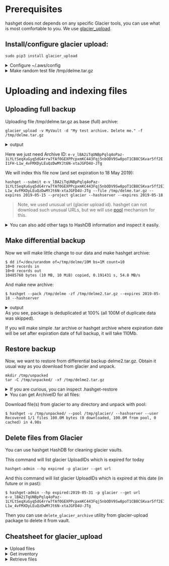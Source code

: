 # Prerequisites
hashget does not depends on any specific Glacier tools, you can use what is most comfortable to you. We use [glacier_upload](https://github.com/tbumi/glacier-upload).

## Install/configure glacier upload:
~~~
sudo pip3 install glacier_upload
~~~
<details>
<summary>Configure ~/.aws/config</summary>

~~~
[default]
region=eu-central-1
aws_access_key_id = YOUR_ACCESS_KEY_ID
aws_secret_access_key = YOUR_SECRET_ACCESS_KEY
~~~
</details>

<details>
<summary>Make random test file /tmp/delme.tar.gz</summary>

~~~
$ mkdir /tmp/delme

$ dd if=/dev/urandom of=/tmp/delme/100M bs=1M count=100
100+0 records in
100+0 records out
104857600 bytes (105 MB, 100 MiB) copied, 0.558418 s, 188 MB/s

$ tar -czf /tmp/delme.tar.gz -C /tmp/delme/ . 

$ ls -lh /tmp/delme.tar.gz 
-rw-r--r-- 1 xenon xenon 101M May 11 17:12 /tmp/delme.tar.gz
~~~
Now we have test archive /tmp/delme.tar.gz
</details>

# Uploading and indexing files

## Uploading full backup
Uploading file /tmp/delme.tar.gz as base (full) archive:
~~~
glacier_upload -v MyVault -d "My test archive. Delete me." -f /tmp/delme.tar.gz
~~~
<details>
<summary>output</summary>

~~~
Reading file...
Opened single file.
Initiating multipart upload...
File size is 104874548 bytes. Will upload in 13 parts.
Spawning threads...
Uploading part 1 of 13... (0.00%)
Uploading part 2 of 13... (7.69%)
Uploading part 3 of 13... (15.38%)
Uploading part 4 of 13... (23.08%)
Uploading part 5 of 13... (30.77%)
Uploading part 6 of 13... (38.46%)
Uploading part 7 of 13... (46.15%)
Uploading part 8 of 13... (53.85%)
Uploading part 9 of 13... (61.54%)
Uploading part 10 of 13... (69.23%)
Uploading part 11 of 13... (76.92%)
Uploading part 12 of 13... (84.62%)
Uploading part 13 of 13... (92.31%)
Completing multipart upload...
Upload successful.
Calculated total tree hash: 19d205711cd282e9b8f00b6b92a36f47e9a746591323643bb8783ffdbc99d67a
Glacier total tree hash: 19d205711cd282e9b8f00b6b92a36f47e9a746591323643bb8783ffdbc99d67a
Location: /985538140660/vaults/MyVault/archives/e-v_lBA2iTqUNBpPqlq4oPaz-1LYLtSeqXuGyq5dG4rrw7fAf0GEXPPcpxmKC443Fqj5nbODV9Sw8poT1CB8CSKvar5ff2EI1FH-L1w_4vFMXDyLEuQzDwMYJt6N-xtaJGFD4U-JTg
Archive ID: e-v_lBA2iTqUNBpPqlq4oPaz-1LYLtSeqXuGyq5dG4rrw7fAf0GEXPPcpxmKC443Fqj5nbODV9Sw8poT1CB8CSKvar5ff2EI1FH-L1w_4vFMXDyLEuQzDwMYJt6N-xtaJGFD4U-JTg
Done.
~~~
</details>

Here we just need Archive ID: `e-v_lBA2iTqUNBpPqlq4oPaz-1LYLtSeqXuGyq5dG4rrw7fAf0GEXPPcpxmKC443Fqj5nbODV9Sw8poT1CB8CSKvar5ff2EI1FH-L1w_4vFMXDyLEuQzDwMYJt6N-xtaJGFD4U-JTg`

We will index this file now (and set expiration to 18 May 2019):
~~~
hashget --submit e-v_lBA2iTqUNBpPqlq4oPaz-1LYLtSeqXuGyq5dG4rrw7fAf0GEXPPcpxmKC443Fqj5nbODV9Sw8poT1CB8CSKvar5ff2EI1FH-L1w_4vFMXDyLEuQzDwMYJt6N-xtaJGFD4U-JTg --file /tmp/delme.tar.gz --expires 2019-05-15 --project glacier --hashserver --expires 2019-05-18
~~~

> Note, we used unusual url (glacier upload id). hashget can not download such unusual URLs, but we will use [pool](filepool) mechanism for this.

<details><summary>You can also add other tags to HashDB information and inspect it easily.</summary>

~~~
$ hashget-admin --hp url:e-v_lBA2iTqUNBpPqlq4oPaz-1LYLtSeqXuGyq5dG4rrw7fAf0GEXPPcpxmKC443Fqj5nbODV9Sw8poT1CB8CSKvar5ff2EI1FH-L1w_4vFMXDyLEuQzDwMYJt6N-xtaJGFD4U-JTg --set desc "My delme.tar.gz full backup"
$ hashget-admin --get expires desc url -p glacier
2019-05-18 00:00:00 My delme.tar.gz full backup e-v_lBA2iTqUNBpPqlq4oPaz-1LYLtSeqXuGyq5dG4rrw7fAf0GEXPPcpxmKC443Fqj5nbODV9Sw8poT1CB8CSKvar5ff2EI1FH-L1w_4vFMXDyLEuQzDwMYJt6N-xtaJGFD4U-JTg
~~~
</details>

## Make differential backup
Now we will make little change to our data and make hashget archive:
~~~
$ dd if=/dev/urandom of=/tmp/delme/10M bs=1M count=10
10+0 records in
10+0 records out
10485760 bytes (10 MB, 10 MiB) copied, 0.191431 s, 54.8 MB/s
~~~

And make new archive:
~~~
$ hashget --pack /tmp/delme -zf /tmp/delme2.tar.gz --expires 2019-05-18 --hashserver
~~~
<details><summary>output</summary>

~~~
STEP 1/3 Indexing...
Indexing done in 0.53s. 0 local + 0 pulled + 0 new = 0 total packages
total=0 local=0 pulled=0 new=0
STEP 2/3 prepare exclude list for packing...
Saved: 1 files, 1 pkgs, size: 100.0M. Download: 100.0M
STEP 3/3 tarring...
/tmp/delme (110.0M) packed into /tmp/delme2.tar.gz (10.0M)

~~~
</details>
As you see, package is deduplicated at 100% (all 100M of duplicate data was skipped).

If you will make simple .tar archive or hashget archive where expiration date will be set after expiration date of full backup, it will take 110Mb.

## Restore backup

Now, we want to restore from differential backup delme2.tar.gz. Obtain it usual way as you download from glacier and unpack.

~~~
mkdir /tmp/unpacked
tar -C /tmp/unpacked/ -xf /tmp/delme2.tar.gz
~~~ 
<details>
<summary>If you are curious, you can inspect .hashget-restore</summary>

```json
{
    "expires": "2019-05-18",
    "files": [
        {
            "atime": 1557569560,
            "ctime": 1557569556,
            "file": "100M",
            "gid": 1000,
            "mode": 420,
            "mtime": 1557569556,
            "sha256": "31ce6ee9d44cf793381b3a15336f6638e1c3e719cdcf4efaefd17398d98e02c7",
            "size": 104857600,
            "uid": 1000
        }
    ],
    "packages": [
        {
            "hash": "sha256:d3ad034c0100233591fe75a108c4876424869a1997b35505404bdf854df3b857",
            "url": "e-v_lBA2iTqUNBpPqlq4oPaz-1LYLtSeqXuGyq5dG4rrw7fAf0GEXPPcpxmKC443Fqj5nbODV9Sw8poT1CB8CSKvar5ff2EI1FH-L1w_4vFMXDyLEuQzDwMYJt6N-xtaJGFD4U-JTg"
        }
    ],
    "packagesize": 104874548,
    "packagesize_exact": true
}
```
</details>

<details>
<summary>You can get ArchiveID for all files:</summary>

~~~
$ hashget --info /tmp/unpacked/ list
e-v_lBA2iTqUNBpPqlq4oPaz-1LYLtSeqXuGyq5dG4rrw7fAf0GEXPPcpxmKC443Fqj5nbODV9Sw8poT1CB8CSKvar5ff2EI1FH-L1w_4vFMXDyLEuQzDwMYJt6N-xtaJGFD4U-JTg
~~~
</details>

Download file(s) from glacier to any directory and unpack with pool:
~~~
$ hashget -u /tmp/unpacked/ --pool /tmp/glacier/ --hashserver --user
Recovered 1/1 files 100.0M bytes (0 downloaded, 100.0M from pool, 0 cached) in 4.98s
~~~

## Delete files from Glacier
You can use hashget HashDB for cleaning glacier vaults.

This command will list glacier UploadIDs which is expired for today
~~~
hashget-admin --hp expired -p glacier --get url
~~~

And this command will list glacier UploadIDs which is expired at this date (in future or in past):
~~~
$ hashget-admin --hp expired:2019-05-31 -p glacier --get url
e-v_lBA2iTqUNBpPqlq4oPaz-1LYLtSeqXuGyq5dG4rrw7fAf0GEXPPcpxmKC443Fqj5nbODV9Sw8poT1CB8CSKvar5ff2EI1FH-L1w_4vFMXDyLEuQzDwMYJt6N-xtaJGFD4U-JTg
~~~

Then you can use `delete_glacier_archive` utility from glacier-upload package to delete it from vault.

## Cheatsheet for glacier_upload
<details><summary>Upload files</summary>

~~~
$ glacier_upload -v MyVault -d "My test archive. Delete me." -f /tmp/delme.tar.gz
Reading file...
Opened single file.
Initiating multipart upload...
File size is 104874548 bytes. Will upload in 13 parts.
Spawning threads...
Uploading part 1 of 13... (0.00%)
Uploading part 2 of 13... (7.69%)
Uploading part 3 of 13... (15.38%)
Uploading part 4 of 13... (23.08%)
Uploading part 5 of 13... (30.77%)
Uploading part 6 of 13... (38.46%)
Uploading part 7 of 13... (46.15%)
Uploading part 8 of 13... (53.85%)
Uploading part 9 of 13... (61.54%)
Uploading part 10 of 13... (69.23%)
Uploading part 11 of 13... (76.92%)
Uploading part 12 of 13... (84.62%)
Uploading part 13 of 13... (92.31%)
Completing multipart upload...
Upload successful.
Calculated total tree hash: 19d205711cd282e9b8f00b6b92a36f47e9a746591323643bb8783ffdbc99d67a
Glacier total tree hash: 19d205711cd282e9b8f00b6b92a36f47e9a746591323643bb8783ffdbc99d67a
Location: /985538140660/vaults/MyVault/archives/e-v_lBA2iTqUNBpPqlq4oPaz-1LYLtSeqXuGyq5dG4rrw7fAf0GEXPPcpxmKC443Fqj5nbODV9Sw8poT1CB8CSKvar5ff2EI1FH-L1w_4vFMXDyLEuQzDwMYJt6N-xtaJGFD4U-JTg
Archive ID: e-v_lBA2iTqUNBpPqlq4oPaz-1LYLtSeqXuGyq5dG4rrw7fAf0GEXPPcpxmKC443Fqj5nbODV9Sw8poT1CB8CSKvar5ff2EI1FH-L1w_4vFMXDyLEuQzDwMYJt6N-xtaJGFD4U-JTg
Done.
~~~
</details>

<details><summary>Get inventory</summary>

~~~
# Init
$ init_inventory_retrieval -v MyVault
Sending inventory-retrieval initiation request...
Job initiation request recieved. Job ID: UDyUTfn_P84JSqI0UbnlIwuk0U4S0h1Wwgv6XXvQimE76h3Ucm8t_WMb-5RFdjpz5LOP1YYFXdqRg2yXLbxI-KKJfBoV

# Not ready
$ get_glacier_job_output -v MyVault -j UDyUTfn_P84JSqI0UbnlIwuk0U4S0h1Wwgv6XXvQimE76h3Ucm8t_WMb-5RFdjpz5LOP1YYFXdqRg2yXLbxI-KKJfBoV
Checking job status...
Job status: InProgress

# Ready, get it
$ get_glacier_job_output -v Akkovault -j UDyUTfn_P84JSqI0UbnlIwuk0U4S0h1Wwgv6XXvQimE76h3Ucm8t_WMb-5RFdjpz5LOP1YYFXdqRg2yXLbxI-KKJfBoV | tail -n +4 > /tmp/inventory.json
~~~
</details>

<details><summary>Retrieve files</summary>

~~~
# Init
$ init_archive_retrieval -v MyVault -a e-v_lBA2iTqUNBpPqlq4oPaz-1LYLtSeqXuGyq5dG4rrw7fAf0GEXPPcpxmKC443Fqj5nbODV9Sw8poT1CB8CSKvar5ff2EI1FH-L1w_4vFMXDyLEuQzDwMYJt6N-xtaJGFD4U-JTg
Sending archive-retrieval initiation request...
Job initiation request recieved. Job ID: aAJ_z_UT3MBQoxI5AjU4PODQozdh9AW8sRRZeY1PwiaK1kYPTQpVJuGmfxobxQldW6jkm9Oq38D1QqcIXI0XyEXTbYKJ

# Not ready
$ get_glacier_job_output -v MyVault -j aAJ_z_UT3MBQoxI5AjU4PODQozdh9AW8sRRZeY1PwiaK1kYPTQpVJuGmfxobxQldW6jkm9Oq38D1QqcIXI0XyEXTbYKJ
Checking job status...
Job status: InProgress
Exiting.

# Ready, get it.
$ get_glacier_job_output -v MyVault -j aAJ_z_UT3MBQoxI5AjU4PODQozdh9AW8sRRZeY1PwiaK1kYPTQpVJuGmfxobxQldW6jkm9Oq38D1QqcIXI0XyEXTbYKJ -f /tmp/pool/delme.tar.gz
Checking job status...
Job status: Succeeded
Retrieving job data...
~~~
</details>
